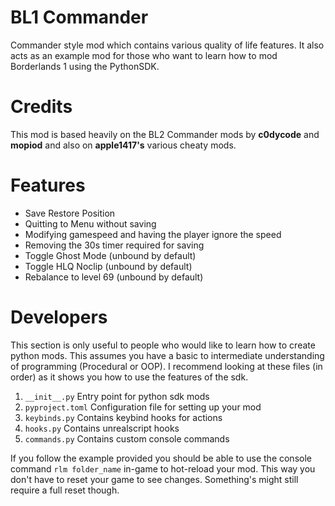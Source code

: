 # BL1 Commander

Commander style mod which contains various quality of life features.
It also acts as an example mod for those who want to learn how to mod
Borderlands 1 using the PythonSDK.

# Credits

This mod is based heavily on the BL2 Commander mods by **c0dycode**
and **mopiod** and also on **apple1417's** various cheaty mods.

# Features

* Save Restore Position
* Quitting to Menu without saving
* Modifying gamespeed and having the player ignore the speed
* Removing the 30s timer required for saving
* Toggle Ghost Mode (unbound by default)
* Toggle HLQ Noclip (unbound by default)
* Rebalance to level 69 (unbound by default)

# Developers

This section is only useful to people who would like to learn how to create
python mods. This assumes you have a basic to intermediate understanding of
programming (Procedural or OOP). I recommend looking at these files (in order)
as it shows you how to use the features of the sdk.

1. `__init__.py` Entry point for python sdk mods
2. `pyproject.toml` Configuration file for setting up your mod
3. `keybinds.py` Contains keybind hooks for actions
4. `hooks.py` Contains unrealscript hooks
5. `commands.py` Contains custom console commands

If you follow the example provided you should be able to use the console command
`rlm folder_name` in-game to hot-reload your mod. This way you don't have to
reset your game to see changes. Something's might still require a full reset
though.
